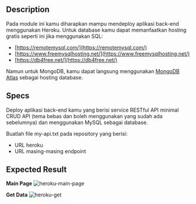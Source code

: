 ## Description

Pada module ini kamu diharapkan mampu mendeploy aplikasi back-end menggunakan Heroku. Untuk database kamu dapat memanfaatkan hosting gratis seperti ini jika menggunakan SQL:

- [https://remotemysql.com/](https://remotemysql.com/)
- [https://www.freemysqlhosting.net/](https://www.freemysqlhosting.net/)
- [https://db4free.net/](https://db4free.net/)

Namun untuk MongoDB, kamu dapat langsung menggunakan [MongoDB Atlas](https://www.mongodb.com/cloud/atlas/register) sebagai hosting database.

## Specs

Deploy aplikasi back-end kamu yang berisi service RESTful API minimal CRUD API (tema bebas dan boleh menggunakan yang sudah ada sebelumnya) dan menggunakan MySQL sebagai database.

Buatlah file my-api.txt pada repository yang berisi:

- URL heroku
- URL masing-masing endpoint

## Expected Result

**Main Page**
![heroku-main-page](https://skilvul-prod-01.s3.ap-southeast-1.amazonaws.com/lesson/full-stack-assignment/heroku-deployment.png)

**Get Data**
![heroku-get](https://skilvul-prod-01.s3.ap-southeast-1.amazonaws.com/lesson/full-stack-assignment/heroku-get.png)
